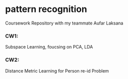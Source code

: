 # pattern recognition
Coursework Repository with my teammate Aufar Laksana

### CW1:
Subspace Learning, foucsing on PCA, LDA

### CW2: 
Distance Metric Learning for Person re-id Problem

